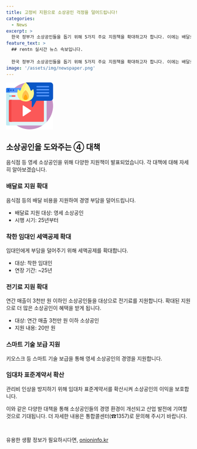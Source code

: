 ```yaml
---
title: 고정비 지원으로 소상공인 걱정을 덜어드립니다!
categories:
  - News
excerpt: >
  한국 정부가 소상공인들을 돕기 위해 5가지 주요 지원책을 확대하고자 합니다. 이에는 배달료 지원, 착한 임대인 세액공제 확대, 전기료 지원 확대 등이 포함되며, 연매출 6천만 원 이하의 소상공인에게 특히 실질적인 도움을 제공할 예정입니다. 이러한 정책 변화는 소상공인들의 경영을 부담에서 해방시키고자 함에 있으며 자세한 내용은 공공누리 제4유형의 정책브리핑 웹사이트에서 확인할 수 있습니다.
feature_text: >
  ## rentn 실시간 뉴스 속보입니다.

  한국 정부가 소상공인들을 돕기 위해 5가지 주요 지원책을 확대하고자 합니다. 이에는 배달료 지원, 착한 임대인 세액공제 확대, 전기료 지원 확대 등이 포함되며, 연매출 6천만 원 이하의 소상공인에게 특히 실질적인 도움을 제공할 예정입니다. 이러한 정책 변화는 소상공인들의 경영을 부담에서 해방시키고자 함에 있으며 자세한 내용은 공공누리 제4유형의 정책브리핑 웹사이트에서 확인할 수 있습니다.
image: '/assets/img/newspaper.png'
---
```


<p><img src="/assets/img/news.png" alt="rentncar 속보" /></p>

<h2 data-ke-size="size26">소상공인을 도와주는 ④ 대책</h2>

<p>음식점 등 영세 소상공인을 위해 다양한 지원책이 발표되었습니다. 각 대책에 대해 자세히 알아보겠습니다.</p>

<h3>배달료 지원 확대</h3>

<p>음식점 등의 배달 비용을 지원하여 경영 부담을 덜어드립니다.</p>

<ul>
  <li>배달료 지원 대상: 영세 소상공인</li>
  <li>시행 시기: 25년부터</li>
</ul>

<h3>착한 임대인 세액공제 확대</h3>

<p>임대인에게 부담을 덜어주기 위해 세액공제를 확대합니다.</p>

<ul>
  <li>대상: 착한 임대인</li>
  <li>연장 기간: ~25년</li>
</ul>

<h3>전기료 지원 확대</h3>

<p>연간 매출이 3천만 원 이하인 소상공인들을 대상으로 전기료를 지원합니다. 확대된 지원으로 더 많은 소상공인이 혜택을 받게 됩니다.</p>

<ul>
  <li>대상: 연간 매출 3천만 원 이하 소상공인</li>
  <li>지원 내용: 20만 원</li>
</ul>

<h3>스마트 기술 보급 지원</h3>

<p>키오스크 등 스마트 기술 보급을 통해 영세 소상공인의 경영을 지원합니다.</p>

<h3>임대차 표준계약서 확산</h3>

<p>관리비 인상을 방지하기 위해 임대차 표준계약서를 확산시켜 소상공인의 이익을 보호합니다.</p>

<p>이와 같은 다양한 대책을 통해 소상공인들의 경영 환경이 개선되고 산업 발전에 기여할 것으로 기대됩니다. 더 자세한 내용은 통합콜센터(☎1357)로 문의해 주시기 바랍니다.<p data-ke-size="size16">&nbsp;</p></p>
유용한 생활 정보가 필요하시다면, <a href="https://onioninfo.kr" rel="dofollow">onioninfo.kr</a>


